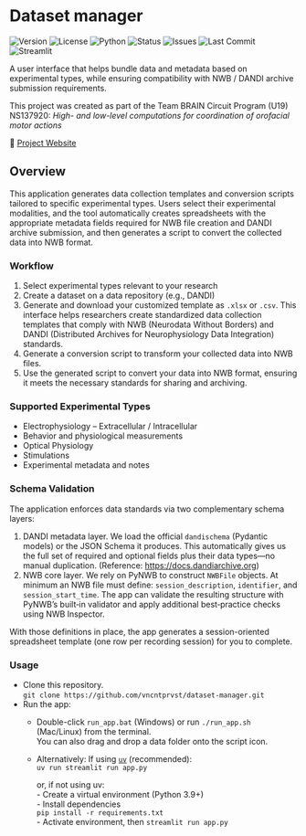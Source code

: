 # Dataset manager

<!-- Badges -->
![Version](https://img.shields.io/github/v/tag/vncntprvst/dataset-manager?label=version&sort=semver)
![License](https://img.shields.io/badge/License-CC--BY--4.0-lightgrey.svg)
![Python](https://img.shields.io/badge/Python-3.11%2B-informational.svg)
![Status](https://img.shields.io/badge/status-alpha-orange.svg)
![Issues](https://img.shields.io/github/issues/vncntprvst/dataset-manager.svg)
![Last Commit](https://img.shields.io/github/last-commit/vncntprvst/dataset-manager.svg)
![Streamlit](https://img.shields.io/badge/built%20with-Streamlit-ff4b4b.svg)

A user interface that helps bundle data and metadata based on experimental types, while ensuring compatibility with NWB / DANDI archive submission requirements.

This project was created as part of the Team BRAIN Circuit Program (U19) NS137920: _High- and low-level computations for coordination of orofacial motor actions_

🔗 [Project Website](https://rhythm-n-rodents.github.io/)

## Overview

This application generates data collection templates and conversion scripts tailored to specific experimental types. Users select their experimental modalities, and the tool automatically creates spreadsheets with the appropriate metadata fields required for NWB file creation and DANDI archive submission, and then generates a script to convert the collected data into NWB format.

### Workflow

1. Select experimental types relevant to your research
2. Create a dataset on a data repository (e.g., DANDI)
3. Generate and download your customized template as `.xlsx` or `.csv`. This interface helps researchers create standardized data collection templates that comply with NWB (Neurodata Without Borders) and DANDI (Distributed Archives for Neurophysiology Data Integration) standards.
4. Generate a conversion script to transform your collected data into NWB files.
5. Use the generated script to convert your data into NWB format, ensuring it meets the necessary standards for sharing and archiving. 

### Supported Experimental Types
- Electrophysiology – Extracellular / Intracellular
- Behavior and physiological measurements
- Optical Physiology
- Stimulations
- Experimental metadata and notes

### Schema Validation

The application enforces data standards via two complementary schema layers:

1. DANDI metadata layer. We load the official `dandischema` (Pydantic models) or the JSON Schema it produces. This automatically gives us the full set of required and optional fields plus their data types—no manual duplication. (Reference: https://docs.dandiarchive.org)
2. NWB core layer. We rely on PyNWB to construct `NWBFile` objects. At minimum an NWB file must define: `session_description`, `identifier`, and `session_start_time`. The app can validate the resulting structure with PyNWB’s built‑in validator and apply additional best‑practice checks using NWB Inspector.

With those definitions in place, the app generates a session-oriented spreadsheet template (one row per recording session) for you to complete.

### Usage
- Clone this repository.  
    `git clone https://github.com/vncntprvst/dataset-manager.git`
- Run the app:
    * Double-click `run_app.bat` (Windows) or run `./run_app.sh` (Mac/Linux) from the terminal.   
    You can also drag and drop a data folder onto the script icon.
    * Alternatively:
        If using [`uv`](https://docs.astral.sh/uv/getting-started/installation/) (recommended):  
        `uv run streamlit run app.py`

        or, if not using uv:  
            - Create a virtual environment (Python 3.9+)  
            - Install dependencies    
            `pip install -r requirements.txt`  
            - Activate environment, then `streamlit run app.py`

